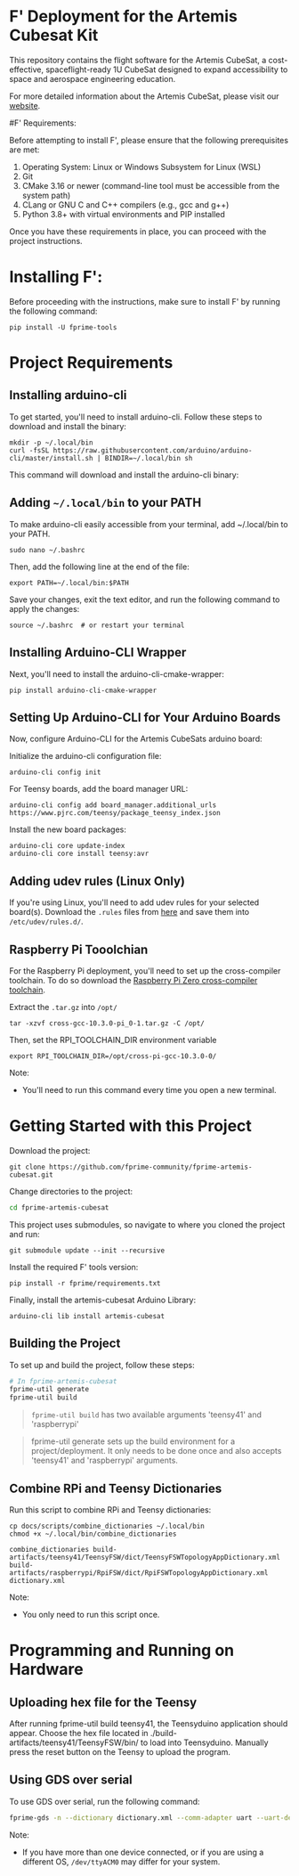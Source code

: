 # F' Deployment for the Artemis Cubesat Kit

This repository contains the flight software for the Artemis CubeSat, a cost-effective, spaceflight-ready 1U CubeSat designed to expand accessibility to space and aerospace engineering education.

For more detailed information about the Artemis CubeSat, please visit our [website](https://sites.google.com/mahinaaerospace.com/home).

#F' Requirements:

Before attempting to install F', please ensure that the following prerequisites are met:

1. Operating System: Linux or Windows Subsystem for Linux (WSL)
2. Git
3. CMake 3.16 or newer (command-line tool must be accessible from the system path)
4. CLang or GNU C and C++ compilers (e.g., gcc and g++)
5. Python 3.8+ with virtual environments and PIP installed

Once you have these requirements in place, you can proceed with the project instructions.

# Installing F':

Before proceeding with the instructions, make sure to install F' by running the following command:

```shell
pip install -U fprime-tools
```

# Project Requirements

## Installing arduino-cli

To get started, you'll need to install arduino-cli. Follow these steps to download and install the binary:
```shell
mkdir -p ~/.local/bin
curl -fsSL https://raw.githubusercontent.com/arduino/arduino-cli/master/install.sh | BINDIR=~/.local/bin sh
```

This command will download and install the arduino-cli binary:

## Adding `~/.local/bin` to your PATH

To make arduino-cli easily accessible from your terminal, add ~/.local/bin to your PATH. 

```shell
sudo nano ~/.bashrc
```

Then, add the following line at the end of the file:
```
export PATH=~/.local/bin:$PATH
```
Save your changes, exit the text editor, and run the following command to apply the changes:
```shell
source ~/.bashrc  # or restart your terminal
```

## Installing Arduino-CLI Wrapper

Next, you'll need to install the arduino-cli-cmake-wrapper:
```shell
pip install arduino-cli-cmake-wrapper
```

## Setting Up Arduino-CLI for Your Arduino Boards

Now, configure Arduino-CLI for the Artemis CubeSats arduino board:

Initialize the arduino-cli configuration file:
```shell
arduino-cli config init
```

For Teensy boards, add the board manager URL:
```shell
arduino-cli config add board_manager.additional_urls https://www.pjrc.com/teensy/package_teensy_index.json
```

Install the new board packages:
```shell
arduino-cli core update-index
arduino-cli core install teensy:avr
```

## Adding udev rules (Linux Only)
If you're using Linux, you'll need to add udev rules for your selected board(s). Download the `.rules` files from [here](https://github.com/fprime-community/fprime-baremetal-reference/tree/main/docs/rules) and save them into  `/etc/udev/rules.d/`.

## Raspberry Pi Tooolchian 

For the Raspberry Pi deployment, you'll need to set up the cross-compiler toolchain. To do so download the [Raspberry Pi Zero cross-compiler toolchain](https://sourceforge.net/projects/raspberry-pi-cross-compilers/files/Raspberry%20Pi%20GCC%20Cross-Compiler%20Toolchains/Bullseye/GCC%2010.3.0/Raspberry%20Pi%201%2C%20Zero/cross-gcc-10.3.0-pi_0-1.tar.gz/download).

Extract the `.tar.gz` into `/opt/`

```shell
tar -xzvf cross-gcc-10.3.0-pi_0-1.tar.gz -C /opt/

```
Then, set the RPI_TOOLCHAIN_DIR environment variable
```shell
export RPI_TOOLCHAIN_DIR=/opt/cross-pi-gcc-10.3.0-0/
```
Note:
  - You'll need to run this command every time you open a new terminal.

# Getting Started with this Project

Download the project:
```shell
git clone https://github.com/fprime-community/fprime-artemis-cubesat.git
```

Change directories to the project:
```sh
cd fprime-artemis-cubesat
```

This project uses submodules, so navigate to where you cloned the project and run:
```shell
git submodule update --init --recursive
```
Install the required F' tools version: 
```shell
pip install -r fprime/requirements.txt
```
Finally, install the artemis-cubesat Arduino Library:

```shell
arduino-cli lib install artemis-cubesat
```

## Building the Project

To set up and build the project, follow these steps:

```bash
# In fprime-artemis-cubesat
fprime-util generate
fprime-util build
```
> `fprime-util build` has two available arguments 'teensy41' and 'raspberrypi' 

> fprime-util generate sets up the build environment for a project/deployment. It only needs to be done once and also accepts 'teensy41' and 'raspberrypi' arguments.

## Combine RPi and Teensy Dictionaries

Run this script to combine RPi and Teensy dictionaries:

```shell
cp docs/scripts/combine_dictionaries ~/.local/bin
chmod +x ~/.local/bin/combine_dictionaries
```

```shell
combine_dictionaries build-artifacts/teensy41/TeensyFSW/dict/TeensyFSWTopologyAppDictionary.xml build-artifacts/raspberrypi/RpiFSW/dict/RpiFSWTopologyAppDictionary.xml dictionary.xml
```

Note:
  - You only need to run this script once. 

# Programming and Running on Hardware

## Uploading hex file for the Teensy
After running fprime-util build teensy41, the Teensyduino application should appear. Choose the hex file located in ./build-artifacts/teensy41/TeensyFSW/bin/ to load into Teensyduino. Manually press the reset button on the Teensy to upload the program.

## Using GDS over serial

To use GDS over serial, run the following command:
```sh
fprime-gds -n --dictionary dictionary.xml --comm-adapter uart --uart-device /dev/ttyACM0 --uart-baud 115200
```
Note:
  - If you have more than one device connected, or if you are using a different OS, `/dev/ttyACM0` may differ for your system.

[comment]: <> (using the rpi deployment)

